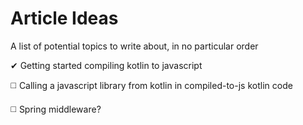 # Article Ideas
A list of potential topics to write about, in no particular order

✔ Getting started compiling kotlin to javascript

◻️ Calling a javascript library from kotlin in compiled-to-js kotlin code

◻️ Spring middleware?
